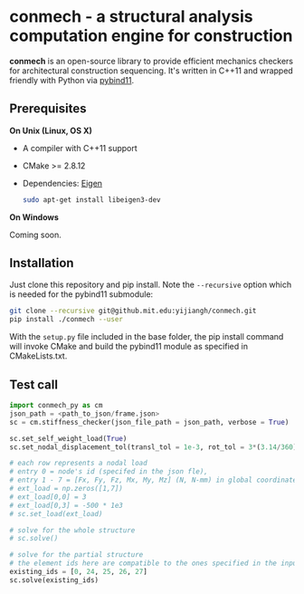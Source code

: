 # conmech - a structural analysis computation engine for construction

**conmech** is an open-source library to provide efficient mechanics checkers for architectural construction sequencing. It's written in C++11 and wrapped friendly with Python via [pybind11].

## Prerequisites

**On Unix (Linux, OS X)**

* A compiler with C++11 support
* CMake >= 2.8.12
* Dependencies: [Eigen]
    
    ```bash
    sudo apt-get install libeigen3-dev
    ```

**On Windows**

Coming soon.

## Installation

Just clone this repository and pip install. Note the `--recursive` option which is needed for the pybind11 submodule:

```bash
git clone --recursive git@github.mit.edu:yijiangh/conmech.git
pip install ./conmech --user
```

With the `setup.py` file included in the base folder, the pip install command will invoke CMake and build the pybind11 module as specified in CMakeLists.txt.

## Test call

```python
import conmech_py as cm
json_path = <path_to_json/frame.json>
sc = cm.stiffness_checker(json_file_path = json_path, verbose = True)

sc.set_self_weight_load(True)
sc.set_nodal_displacement_tol(transl_tol = 1e-3, rot_tol = 3*(3.14/360))

# each row represents a nodal load
# entry 0 = node's id (specifed in the json fle),
# entry 1 - 7 = [Fx, Fy, Fz, Mx, My, Mz] (N, N-mm) in global coordinates.
# ext_load = np.zeros([1,7])
# ext_load[0,0] = 3
# ext_load[0,3] = -500 * 1e3
# sc.set_load(ext_load)

# solve for the whole structure
# sc.solve()

# solve for the partial structure
# the element ids here are compatible to the ones specified in the input json file
existing_ids = [0, 24, 25, 26, 27]
sc.solve(existing_ids)
```

[pybind11]: https://github.com/pybind/pybind11
[eigen]: http://eigen.tuxfamily.org/index.php?title=Main_Page
[BLAS]: https://www.netlib.org/blas/
[LAPACK]: http://www.netlib.org/lapack/
